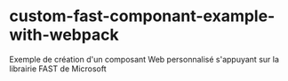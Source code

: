 # custom-fast-componant-example-with-webpack
Exemple de création d'un composant Web personnalisé s'appuyant sur la librairie FAST de Microsoft
